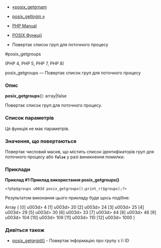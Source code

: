 - [«posix_getgrnam](function.posix-getgrnam.md)
- [posix_getlogin »](function.posix-getlogin.md)

- [PHP Manual](index.md)
- [POSIX Функції](ref.posix.md)
- Повертає список груп для поточного процесу

#posix_getgroups

(PHP 4, PHP 5, PHP 7, PHP 8)

posix_getgroups — Повертає список груп для поточного процесу

### Опис

**posix_getgroups**(): array\|false

Повертає список груп для поточного процесу.

### Список параметрів

Ця функція не має параметрів.

### Значення, що повертаються

Повертає числовий масив, що містить список ідентифікаторів груп для
поточного процесу або **`false`** у разі виникнення помилки.

### Приклади

**Приклад #1 Приклад використання **posix_getgroups()****

` <?php$groups u003d posix_getgroups();print_r($groups);?> `

Результатом виконання цього прикладу буде щось подібне:

Array
(
[0] u003d> 4
[1] u003d> 20
[2] u003d> 24
[3] u003d> 25
[4] u003d> 29
[5] u003d> 30
[6] u003d> 33
[7] u003d> 44
[8] u003d> 46
[9] u003d> 104
[10] u003d> 109
[11] u003d> 110
[12] u003d> 1000
)

### Дивіться також

- [posix_getgrgid()](function.posix-getgrgid.md) - Повертає
інформацію про групу з її ID
